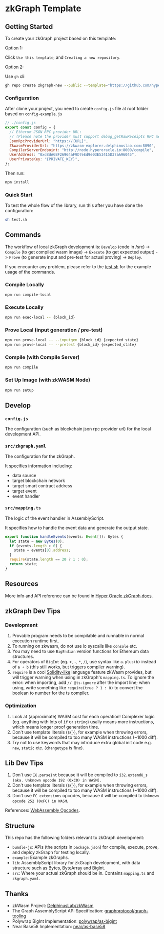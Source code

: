 # zkGraph Template

## Getting Started

To create your zkGraph project based on this template:

Option 1:

Click `Use this template`, and `Creating a new repository`.

Option 2:

Use `gh` cli

```bash
gh repo create zkgraph-new --public --template="https://github.com/hyperoracle/zkgraph.git"
```

### Configuration

After clone your project, you need to create `config.js` file at root folder based on `config-example.js`

```js
// ./config.js
export const config = {
  // Etherum JSON RPC provider URL:
  // (Please note the provider must support debug_getRawReceipts RPC method.)
  JsonRpcProviderUrl: "https://{URL}",
  ZkwasmProviderUrl: "https://zkwasm-explorer.delphinuslab.com:8090",
  CompilerServerEndpoint: "http://node.hyperoracle.io:8000/compile",
  UserAddress: "0xd8dA6BF26964aF9D7eEd9e03E53415D37aA96045",
  UserPrivateKey: "{PRIVATE_KEY}",
};
```

Then run:

```bash
npm install
```

### Quick Start

To test the whole flow of the library, run this after you have done the configuration:

```bash
sh test.sh
```

## Commands

The workflow of local zkGraph development is: `Develop` (code in /src) -> `Compile` (to get compiled wasm image) -> `Execute` (to get expected output) -> `Prove` (to generate input and pre-test for actual proving) -> `Deploy`.

If you encounter any problem, please refer to the [test.sh](./test.sh) for the example usage of the commands.

### Compile Locally

```bash
npm run compile-local
```

### Execute Locally

```bash
npm run exec-local -- {block_id}
```

### Prove Local (input generation / pre-test)

```bash
npm run prove-local -- --inputgen {block_id} {expected_state}
npm run prove-local -- --pretest {block_id} {expected_state}
```

### Compile (with Compile Server)

```bash
npm run compile
```

### Set Up Image (with zkWASM Node)

```bash
npm run setup
```

## Develop

### `config.js`

The configuration (such as blockchain json rpc provider url) for the local development API.

### `src/zkgraph.yaml`

The configuration for the zkGraph.

It specifies information including:

- data source
- target blockchain network
- target smart contract address
- target event
- event handler

### `src/mapping.ts`

The logic of the event handler in AssemblyScript.

It specifies how to handle the event data and generate the output state.

```typescript
export function handleEvents(events: Event[]): Bytes {
  let state = new Bytes(0);
  if (events.length > 0) {
    state = events[0].address;
  }
  require(state.length == 20 ? 1 : 0);
  return state;
}
```

## Resources

More info and API reference can be found in [Hyper Oracle zkGraph docs](https://docs.hyperoracle.io/zkgraph-standards/zkgraph).

## zkGraph Dev Tips

### Development

1. Provable program needs to be compilable and runnable in normal execution runtime first.
2. To running on zkwasm, do not use io syscalls like `console` etc.
3. You may need to use `BigEndian` version functions for Ethereum data structures.
4. For operators of `BigInt` (eg. `+`, `-`, `*`, `/`), use syntax like `a.plus(b)` instead of `a + b` (this still works, but triggers compiler warning).
5. `require` is a cool [Solidity-like](https://docs.soliditylang.org/en/v0.8.20/control-structures.html#error-handling-assert-require-revert-and-exceptions) language feature zkWasm provides, but will trigger warning when using in zkGraph's `mapping.ts`. To ignore the error: when importing, add `// @ts-ignore` after the import line; when using, write something like `require(true ? 1 : 0)` to convert the boolean to number for the ts compiler.

### Optimization

1. Look at (approximate) WASM cost for each operation! Complexer logic (eg. anything with lots of `if` or `string`) usally means more instructions, which means longer proof generation time.
2. Don't use template literals (`${}`), for example when throwing errors, because it will be compiled to too many WASM instructions (~1000 diff).
3. Try not to use keywords that may introduce extra global init code e.g. `new`, `static` etc. (`changetype` is fine).

## Lib Dev Tips

1. Don't use `I8.parseInt` because it will be compiled to `i32.extend8_s (aka. Unknown opcode 192 (0xC0) in WASM)`.
2. Don't use template literals (`${}`), for example when throwing errors, because it will be compiled to too many WASM instructions (~1000 diff).
3. Don't use `FC extensions` opcodes, because it will be compiled to `Unknown opcode 252 (0xFC) in WASM`.

References: [WebAssembly Opcodes](https://pengowray.github.io/wasm-ops/).

## Structure

This repo has the following folders relevant to zkGraph development:

- `bundle-js`: APIs (the scripts in `package.json`) for compile, execute, prove, and deploy zkGraph for testing locally.
- `example`: Example zkGraphs.
- `lib`: AssemblyScript library for zkGraph development, with data structure such as Bytes, ByteArray and BigInt.
- `src`: Where your actual zkGraph should be in. Contains `mapping.ts` and `zkgraph.yaml`.

## Thanks

- zkWasm Project: [DelphinusLab/zkWasm](https://github.com/DelphinusLab/zkWasm)
- The Graph AssemblyScript API Specification: [graphprotocol/graph-tooling](https://github.com/graphprotocol/graph-tooling)
- Polywrap BigInt Implementation: [polywrap/as-bigint](https://github.com/polywrap/as-bigint)
- Near Base58 Implementation: [near/as-base58](https://github.com/near/as-base58)
